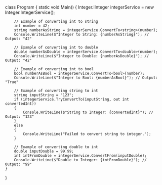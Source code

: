 ﻿class Program
{
    static void Main()
    {
        Integer.IInteger integerService = new Integer.IntegerService();

        // Example of converting int to string
        int number = 42;
        string numberAsString = integerService.ConvertTo<string>(number);
        Console.WriteLine($"Integer to String: {numberAsString}"); // Output: "42"

        // Example of converting int to double
        double numberAsDouble = integerService.ConvertTo<double>(number);
        Console.WriteLine($"Integer to Double: {numberAsDouble}"); // Output: "42"

        // Example of converting int to bool
        bool numberAsBool = integerService.ConvertTo<bool>(number);
        Console.WriteLine($"Integer to Bool: {numberAsBool}"); // Output: "True"

        // Example of converting string to int
        string inputString = "123";
        if (integerService.TryConvertTo(inputString, out int convertedInt))
        {
            Console.WriteLine($"String to Integer: {convertedInt}"); // Output: "123"
        }
        else
        {
            Console.WriteLine("Failed to convert string to integer.");
        }

        // Example of converting double to int
        double inputDouble = 99.99;
        int intFromDouble = integerService.ConvertFrom(inputDouble);
        Console.WriteLine($"Double to Integer: {intFromDouble}"); // Output: "99"
    }
}
